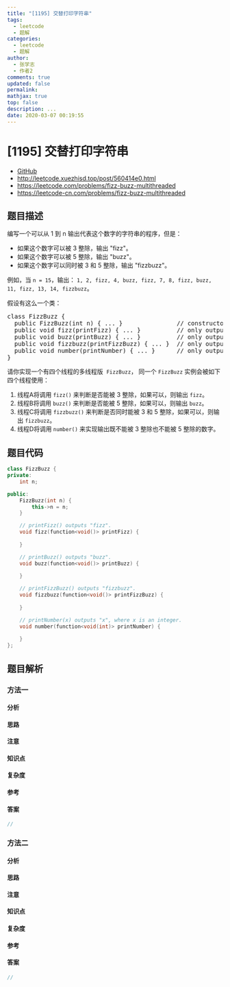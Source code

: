 ```yaml
---
title: "[1195] 交替打印字符串"
tags:
  - leetcode
  - 题解
categories:
  - leetcode
  - 题解
author:
  - 张学志
  - 作者2
comments: true
updated: false
permalink:
mathjax: true
top: false
description: ...
date: 2020-03-07 00:19:55
---
```



# [1195] 交替打印字符串
* [GitHub](https://github.com/algoboy101/LeetCodeCrowdsource/tree/master/_posts/QA/%5B1195%5D%20%E4%BA%A4%E6%9B%BF%E6%89%93%E5%8D%B0%E5%AD%97%E7%AC%A6%E4%B8%B2.md)
* http://leetcode.xuezhisd.top/post/560414e0.html
* https://leetcode.com/problems/fizz-buzz-multithreaded
* https://leetcode-cn.com/problems/fizz-buzz-multithreaded


## 题目描述

<p>编写一个可以从 1 到 n 输出代表这个数字的字符串的程序，但是：</p>

<ul>
	<li>如果这个数字可以被 3 整除，输出 &quot;fizz&quot;。</li>
	<li>如果这个数字可以被 5 整除，输出&nbsp;&quot;buzz&quot;。</li>
	<li>如果这个数字可以同时被 3 和 5 整除，输出 &quot;fizzbuzz&quot;。</li>
</ul>

<p>例如，当&nbsp;<code>n = 15</code>，输出：&nbsp;<code>1, 2, fizz, 4, buzz, fizz, 7, 8, fizz, buzz, 11, fizz, 13, 14, fizzbuzz</code>。</p>

<p>假设有这么一个类：</p>

<pre>class FizzBuzz {
&nbsp; public FizzBuzz(int n) { ... }&nbsp;              // constructor
  public void fizz(printFizz) { ... }          // only output &quot;fizz&quot;
  public void buzz(printBuzz) { ... }          // only output &quot;buzz&quot;
  public void fizzbuzz(printFizzBuzz) { ... }  // only output &quot;fizzbuzz&quot;
  public void number(printNumber) { ... }      // only output the numbers
}</pre>

<p>请你实现一个有四个线程的多线程版&nbsp;&nbsp;<code>FizzBuzz</code>，&nbsp;同一个&nbsp;<code>FizzBuzz</code>&nbsp;实例会被如下四个线程使用：</p>

<ol>
	<li>线程A将调用&nbsp;<code>fizz()</code>&nbsp;来判断是否能被 3 整除，如果可以，则输出&nbsp;<code>fizz</code>。</li>
	<li>线程B将调用&nbsp;<code>buzz()</code>&nbsp;来判断是否能被 5 整除，如果可以，则输出&nbsp;<code>buzz</code>。</li>
	<li>线程C将调用&nbsp;<code>fizzbuzz()</code>&nbsp;来判断是否同时能被 3 和 5 整除，如果可以，则输出&nbsp;<code>fizzbuzz</code>。</li>
	<li>线程D将调用&nbsp;<code>number()</code>&nbsp;来实现输出既不能被 3 整除也不能被 5 整除的数字。</li>
</ol>



## 题目代码

```cpp
class FizzBuzz {
private:
    int n;

public:
    FizzBuzz(int n) {
        this->n = n;
    }

    // printFizz() outputs "fizz".
    void fizz(function<void()> printFizz) {
        
    }

    // printBuzz() outputs "buzz".
    void buzz(function<void()> printBuzz) {
        
    }

    // printFizzBuzz() outputs "fizzbuzz".
	void fizzbuzz(function<void()> printFizzBuzz) {
        
    }

    // printNumber(x) outputs "x", where x is an integer.
    void number(function<void(int)> printNumber) {
        
    }
};
```


## 题目解析


### 方法一

#### 分析

#### 思路

#### 注意

#### 知识点

#### 复杂度

#### 参考

#### 答案

```cpp
//
```


### 方法二

#### 分析

#### 思路

#### 注意

#### 知识点

#### 复杂度

#### 参考

#### 答案

```cpp
//
```


